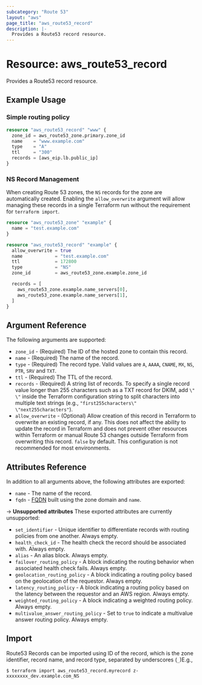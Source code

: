 ```yaml
---
subcategory: "Route 53"
layout: "aws"
page_title: "aws_route53_record"
description: |-
  Provides a Route53 record resource.
---
```


# Resource: aws_route53_record

Provides a Route53 record resource.

## Example Usage

### Simple routing policy

```terraform
resource "aws_route53_record" "www" {
  zone_id = aws_route53_zone.primary.zone_id
  name    = "www.example.com"
  type    = "A"
  ttl     = "300"
  records = [aws_eip.lb.public_ip]
}
```

### NS Record Management

When creating Route 53 zones, the `NS` records for the zone are automatically created. Enabling the `allow_overwrite` argument will allow managing these records in a single Terraform run without the requirement for `terraform import`.

```terraform
resource "aws_route53_zone" "example" {
  name = "test.example.com"
}

resource "aws_route53_record" "example" {
  allow_overwrite = true
  name            = "test.example.com"
  ttl             = 172800
  type            = "NS"
  zone_id         = aws_route53_zone.example.zone_id

  records = [
    aws_route53_zone.example.name_servers[0],
    aws_route53_zone.example.name_servers[1],
  ]
}
```

## Argument Reference

The following arguments are supported:

* `zone_id` - (Required) The ID of the hosted zone to contain this record.
* `name` - (Required) The name of the record.
* `type` - (Required) The record type. Valid values are `A`, `AAAA`, `CNAME`, `MX`, `NS`, `PTR`, `SRV` and `TXT`.
* `ttl` - (Required) The TTL of the record.
* `records` - (Required) A string list of records. To specify a single record value longer than 255 characters such as a TXT record for DKIM, add `\" \"` inside the Terraform configuration string to split characters into multiple text strings (e.g., `"first255characters\" \"next255characters"`).
* `allow_overwrite` - (Optional) Allow creation of this record in Terraform to overwrite an existing record, if any. This does not affect the ability to update the record in Terraform and does not prevent other resources within Terraform or manual Route 53 changes outside Terraform from overwriting this record. `false` by default. This configuration is not recommended for most environments.

## Attributes Reference

In addition to all arguments above, the following attributes are exported:

* `name` - The name of the record.
* `fqdn` - [FQDN](https://en.wikipedia.org/wiki/Fully_qualified_domain_name) built using the zone domain and `name`.

->  **Unsupported attributes**
These exported attributes are currently unsupported:

* `set_identifier` - Unique identifier to differentiate records with routing policies from one another. Always empty.
* `health_check_id` - The health check the record should be associated with. Always empty.
* `alias` - An alias block. Always empty.
* `failover_routing_policy` - A block indicating the routing behavior when associated health check fails. Always empty.
* `geolocation_routing_policy` - A block indicating a routing policy based on the geolocation of the requestor. Always empty.
* `latency_routing_policy` - A block indicating a routing policy based on the latency between the requestor and an AWS region. Always empty.
* `weighted_routing_policy` - A block indicating a weighted routing policy. Always empty.
* `multivalue_answer_routing_policy` - Set to `true` to indicate a multivalue answer routing policy. Always empty.

## Import

Route53 Records can be imported using ID of the record, which is the zone identifier, record name, and record type, separated by underscores (`_`)E.g.,

```
$ terraform import aws_route53_record.myrecord z-xxxxxxxx_dev.example.com_NS
```
